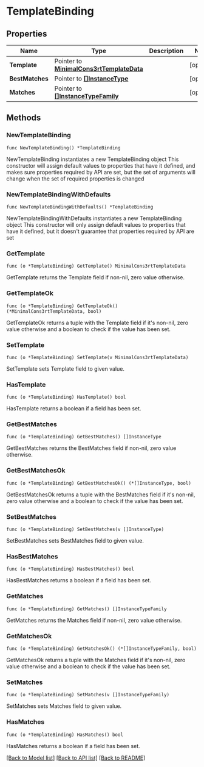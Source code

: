 # TemplateBinding

## Properties

Name | Type | Description | Notes
------------ | ------------- | ------------- | -------------
**Template** | Pointer to [**MinimalCons3rtTemplateData**](MinimalCons3rtTemplateData.md) |  | [optional] 
**BestMatches** | Pointer to [**[]InstanceType**](InstanceType.md) |  | [optional] 
**Matches** | Pointer to [**[]InstanceTypeFamily**](InstanceTypeFamily.md) |  | [optional] 

## Methods

### NewTemplateBinding

`func NewTemplateBinding() *TemplateBinding`

NewTemplateBinding instantiates a new TemplateBinding object
This constructor will assign default values to properties that have it defined,
and makes sure properties required by API are set, but the set of arguments
will change when the set of required properties is changed

### NewTemplateBindingWithDefaults

`func NewTemplateBindingWithDefaults() *TemplateBinding`

NewTemplateBindingWithDefaults instantiates a new TemplateBinding object
This constructor will only assign default values to properties that have it defined,
but it doesn't guarantee that properties required by API are set

### GetTemplate

`func (o *TemplateBinding) GetTemplate() MinimalCons3rtTemplateData`

GetTemplate returns the Template field if non-nil, zero value otherwise.

### GetTemplateOk

`func (o *TemplateBinding) GetTemplateOk() (*MinimalCons3rtTemplateData, bool)`

GetTemplateOk returns a tuple with the Template field if it's non-nil, zero value otherwise
and a boolean to check if the value has been set.

### SetTemplate

`func (o *TemplateBinding) SetTemplate(v MinimalCons3rtTemplateData)`

SetTemplate sets Template field to given value.

### HasTemplate

`func (o *TemplateBinding) HasTemplate() bool`

HasTemplate returns a boolean if a field has been set.

### GetBestMatches

`func (o *TemplateBinding) GetBestMatches() []InstanceType`

GetBestMatches returns the BestMatches field if non-nil, zero value otherwise.

### GetBestMatchesOk

`func (o *TemplateBinding) GetBestMatchesOk() (*[]InstanceType, bool)`

GetBestMatchesOk returns a tuple with the BestMatches field if it's non-nil, zero value otherwise
and a boolean to check if the value has been set.

### SetBestMatches

`func (o *TemplateBinding) SetBestMatches(v []InstanceType)`

SetBestMatches sets BestMatches field to given value.

### HasBestMatches

`func (o *TemplateBinding) HasBestMatches() bool`

HasBestMatches returns a boolean if a field has been set.

### GetMatches

`func (o *TemplateBinding) GetMatches() []InstanceTypeFamily`

GetMatches returns the Matches field if non-nil, zero value otherwise.

### GetMatchesOk

`func (o *TemplateBinding) GetMatchesOk() (*[]InstanceTypeFamily, bool)`

GetMatchesOk returns a tuple with the Matches field if it's non-nil, zero value otherwise
and a boolean to check if the value has been set.

### SetMatches

`func (o *TemplateBinding) SetMatches(v []InstanceTypeFamily)`

SetMatches sets Matches field to given value.

### HasMatches

`func (o *TemplateBinding) HasMatches() bool`

HasMatches returns a boolean if a field has been set.


[[Back to Model list]](../README.md#documentation-for-models) [[Back to API list]](../README.md#documentation-for-api-endpoints) [[Back to README]](../README.md)


